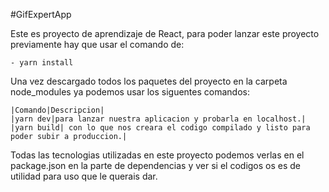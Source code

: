 #GifExpertApp

Este es proyecto de aprendizaje de React, para poder lanzar este proyecto previamente hay que
usar el comando de:

    - yarn install

Una vez descargado todos los paquetes del proyecto en la carpeta node_modules ya podemos usar los
siguentes comandos:

    |Comando|Descripcion|
    |yarn dev|para lanzar nuestra aplicacion y probarla en localhost.|
    |yarn build| con lo que nos creara el codigo compilado y listo para poder subir a produccion.|

Todas las tecnologias utilizadas en este proyecto podemos verlas en el package.json en la parte
de dependencias y ver si el codigos os es de utilidad para uso que le querais dar.

